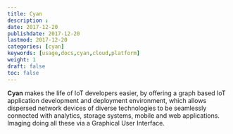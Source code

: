 ```yaml
---
title: Cyan
description : 
date: 2017-12-20
publishdate: 2017-12-20
lastmod: 2017-12-20
categories: [cyan]
keywords: [usage,docs,cyan,cloud,platform]
weight: 1
draft: false
toc: false
---
```


**Cyan** makes the life of IoT developers easier, by offering a graph based IoT application development and deployment 
environment, which allows dispersed network devices of diverse technologies to be seamlessly connected with analytics, storage systems, mobile and web applications. Imaging doing all these via a Graphical User Interface.